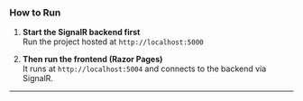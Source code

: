 ### How to Run

1. **Start the SignalR backend first**  
   Run the project hosted at `http://localhost:5000`

2. **Then run the frontend (Razor Pages)**  
   It runs at `http://localhost:5004` and connects to the backend via SignalR.

---


